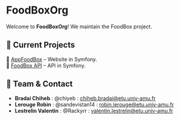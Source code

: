# FoodBoxOrg 

Welcome to **FoodBoxOrg**! We maintain the FoodBox project.

## 📂 Current Projects  
🔹 [AppFoodBox](https://github.com/FoodBoxOrg/AppFoodBox) – Website in Symfony.  
🔹 [FoodBox API](https://github.com/FoodBoxOrg/API) – API in Symfony.

## 👥 Team & Contact
- **Bradai Chiheb** : @chiyeb : chiheb.bradai@etu.univ-amu.fr
- **Lerouge Robin** : @sandevistan14 : robin.lerouge@etu.univ-amu.fr
- **Lestrelin Valentin** : @Rackyrr : valentin.lestrelin@etu.univ-amu.fr
